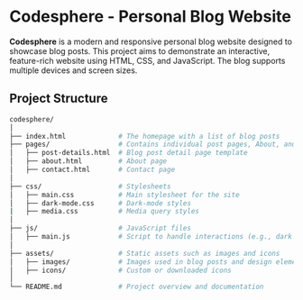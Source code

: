 # Codesphere - Personal Blog Website

**Codesphere** is a modern and responsive personal blog website designed to showcase blog posts. This project aims to demonstrate an interactive, feature-rich website using HTML, CSS, and JavaScript. The blog supports multiple devices and screen sizes.

## Project Structure

```bash
codesphere/
│
├── index.html             # The homepage with a list of blog posts
├── pages/                 # Contains individual post pages, About, and Contact pages
│   ├── post-details.html  # Blog post detail page template
│   ├── about.html         # About page
│   ├── contact.html       # Contact page
│
├── css/                   # Stylesheets
│   ├── main.css           # Main stylesheet for the site
│   ├── dark-mode.css      # Dark-mode styles
|   ├── media.css          # Media query styles
│
├── js/                    # JavaScript files
│   ├── main.js            # Script to handle interactions (e.g., dark mode toggle, search, etc.)
│
├── assets/                # Static assets such as images and icons
│   ├── images/            # Images used in blog posts and design elements
│   ├── icons/             # Custom or downloaded icons
│
└── README.md              # Project overview and documentation
